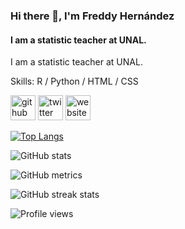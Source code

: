 ### Hi there 👋, I'm Freddy Hernández
#### I am a statistic teacher at UNAL.
I am a statistic teacher at UNAL.

Skills: R / Python / HTML / CSS

[<img src='https://cdn.jsdelivr.net/npm/simple-icons@3.0.1/icons/github.svg' alt='github' height='40'>](https://github.com/fhernanb)  [<img src='https://cdn.jsdelivr.net/npm/simple-icons@3.0.1/icons/twitter.svg' alt='twitter' height='40'>](https://twitter.com/fhernanb74)  [<img src='https://cdn.jsdelivr.net/npm/simple-icons@3.0.1/icons/icloud.svg' alt='website' height='40'>](https://fhernanb.github.io/)  

[![Top Langs](https://github-readme-stats.vercel.app/api/top-langs/?username=fhernanb)](https://github.com/anuraghazra/github-readme-stats)

![GitHub stats](https://github-readme-stats.vercel.app/api?username=fhernanb&show_icons=true)  

![GitHub metrics](https://metrics.lecoq.io/fhernanb)  

![GitHub streak stats](https://streak-stats.demolab.com/?user=fhernanb)  

![Profile views](https://gpvc.arturio.dev/fhernanb)  
